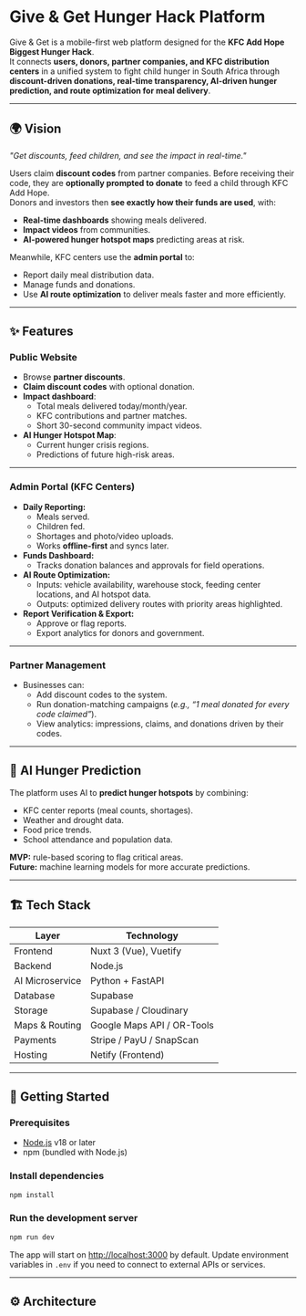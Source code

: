 # Give & Get Hunger Hack Platform

Give & Get is a mobile-first web platform designed for the **KFC Add Hope Biggest Hunger Hack**.  
It connects **users, donors, partner companies, and KFC distribution centers** in a unified system to fight child hunger in South Africa through **discount-driven donations, real-time transparency, AI-driven hunger prediction, and route optimization for meal delivery**.

---

## 🌍 Vision
*"Get discounts, feed children, and see the impact in real-time."*

Users claim **discount codes** from partner companies. Before receiving their code, they are **optionally prompted to donate** to feed a child through KFC Add Hope.  
Donors and investors then **see exactly how their funds are used**, with:
- **Real-time dashboards** showing meals delivered.
- **Impact videos** from communities.
- **AI-powered hunger hotspot maps** predicting areas at risk.

Meanwhile, KFC centers use the **admin portal** to:
- Report daily meal distribution data.
- Manage funds and donations.
- Use **AI route optimization** to deliver meals faster and more efficiently.

---

## ✨ Features

### **Public Website**
- Browse **partner discounts**.
- **Claim discount codes** with optional donation.
- **Impact dashboard**:
    - Total meals delivered today/month/year.
    - KFC contributions and partner matches.
    - Short 30-second community impact videos.
- **AI Hunger Hotspot Map**:
    - Current hunger crisis regions.
    - Predictions of future high-risk areas.

---

### **Admin Portal (KFC Centers)**
- **Daily Reporting:**
    - Meals served.
    - Children fed.
    - Shortages and photo/video uploads.
    - Works **offline-first** and syncs later.
- **Funds Dashboard:**
    - Tracks donation balances and approvals for field operations.
- **AI Route Optimization:**
    - Inputs: vehicle availability, warehouse stock, feeding center locations, and AI hotspot data.
    - Outputs: optimized delivery routes with priority areas highlighted.
- **Report Verification & Export:**
    - Approve or flag reports.
    - Export analytics for donors and government.

---

### **Partner Management**
- Businesses can:
    - Add discount codes to the system.
    - Run donation-matching campaigns (*e.g., “1 meal donated for every code claimed”*).
    - View analytics: impressions, claims, and donations driven by their codes.

---

## 🧠 AI Hunger Prediction
The platform uses AI to **predict hunger hotspots** by combining:
- KFC center reports (meal counts, shortages).
- Weather and drought data.
- Food price trends.
- School attendance and population data.

**MVP:** rule-based scoring to flag critical areas.  
**Future:** machine learning models for more accurate predictions.

---

## 🏗 Tech Stack

| **Layer**        | **Technology**           |
|-------------------|--------------------------|
| Frontend          | Nuxt 3 (Vue), Vuetify    |
| Backend           | Node.js            |
| AI Microservice   | Python + FastAPI         |
| Database          | Supabase               |
| Storage           | Supabase / Cloudinary    |
| Maps & Routing    | Google Maps API / OR-Tools |
| Payments          | Stripe / PayU / SnapScan |
| Hosting           | Netify (Frontend)        |

---

## 🚀 Getting Started

### Prerequisites

- [Node.js](https://nodejs.org/) v18 or later
- npm (bundled with Node.js)

### Install dependencies

```bash
npm install
```

### Run the development server

```bash
npm run dev
```

The app will start on [http://localhost:3000](http://localhost:3000) by default. Update environment variables in `.env` if you
need to connect to external APIs or services.

---

## ⚙️ Architecture

